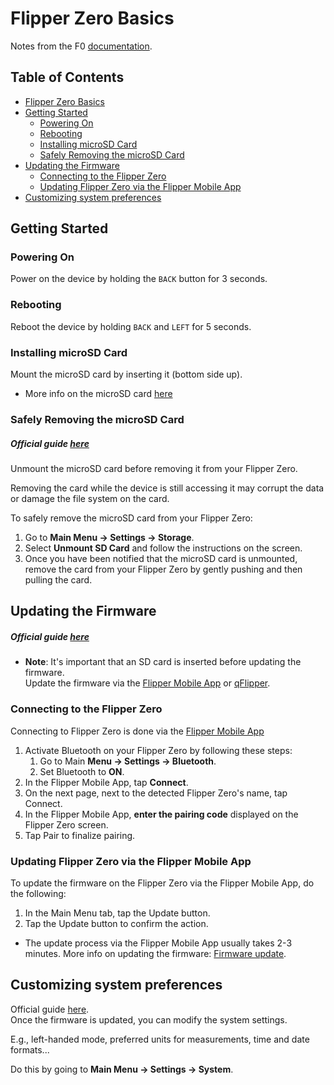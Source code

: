 

# Flipper Zero Basics
Notes from the F0 [documentation](https://docs.flipper.net/basics/first-start).


## Table of Contents
* [Flipper Zero Basics](#flipper-zero-basics) 
* [Getting Started](#getting-started) 
    * [Powering On](#powering-on) 
    * [Rebooting](#rebooting) 
    * [Installing microSD Card](#installing-microsd-card) 
    * [Safely Removing the microSD Card](#safely-removing-the-microsd-card) 
* [Updating the Firmware](#updating-the-firmware) 
    * [Connecting to the Flipper Zero](#connecting-to-the-flipper-zero) 
    * [Updating Flipper Zero via the Flipper Mobile App](#updating-flipper-zero-via-the-flipper-mobile-app) 
* [Customizing system preferences](#customizing-system-preferences) 



## Getting Started
### Powering On
Power on the device by holding the `BACK` button for 3 seconds.  



### Rebooting
Reboot the device by holding `BACK` and `LEFT` for 5 seconds.



### Installing microSD Card
Mount the microSD card by inserting it (bottom side up).  
* More info on the microSD card [here](https://docs.flipper.net/basics/sd-card)



### Safely Removing the microSD Card
##### Official guide [here](https://docs.flipper.net/basics/sd-card#G4RTl)
Unmount the microSD card before removing it from your Flipper Zero.  
 
Removing the card while the device is still accessing it may 
corrupt the data or damage the file system on the card.
 
To safely remove the microSD card from your Flipper Zero:
1. Go to **Main Menu -> Settings -> Storage**.
2. Select **Unmount SD Card** and follow the instructions on the screen.
3. Once you have been notified that the microSD card is unmounted, remove the card
   from your Flipper Zero by gently pushing and then pulling the card.



## Updating the Firmware
##### Official guide [here](https://docs.flipper.net/basics/firmware-update)
* **Note**: It's important that an SD card is inserted before updating the firmware.  
Update the firmware via the [Flipper Mobile App](https://docs.flipperzero.one/mobile-app) or
[qFlipper](https://docs.flipperzero.one/qflipper).  



### Connecting to the Flipper Zero
Connecting to Flipper Zero is done via the [Flipper Mobile App](https://docs.flipperzero.one/mobile-app) 
1. Activate Bluetooth on your Flipper Zero by following these steps:
    1. Go to Main **Menu -> Settings -> Bluetooth**.
    2. Set Bluetooth to **ON**.
2. In the Flipper Mobile App, tap **Connect**.
3. On the next page, next to the detected Flipper Zero's name, tap Connect.
4. In the Flipper Mobile App, **enter the pairing code** displayed on the Flipper Zero screen.
5. Tap Pair to finalize pairing.



### Updating Flipper Zero via the Flipper Mobile App
To update the firmware on the Flipper Zero via the Flipper Mobile App, do the following:
1. In the Main Menu tab, tap the Update button.
2. Tap the Update button to confirm the action.
* The update process via the Flipper Mobile App usually takes 2-3 minutes.
 More info on updating the firmware: [Firmware update](https://docs.flipperzero.one/basics/firmware-update).



## Customizing system preferences
Official guide [here](https://docs.flipper.net/basics/first-start#lFLy_).  
Once the firmware is updated, you can modify the system settings.  
  
E.g., left-handed mode, preferred units for measurements, time and date formats...
  
Do this by going to **Main Menu -> Settings -> System**.








